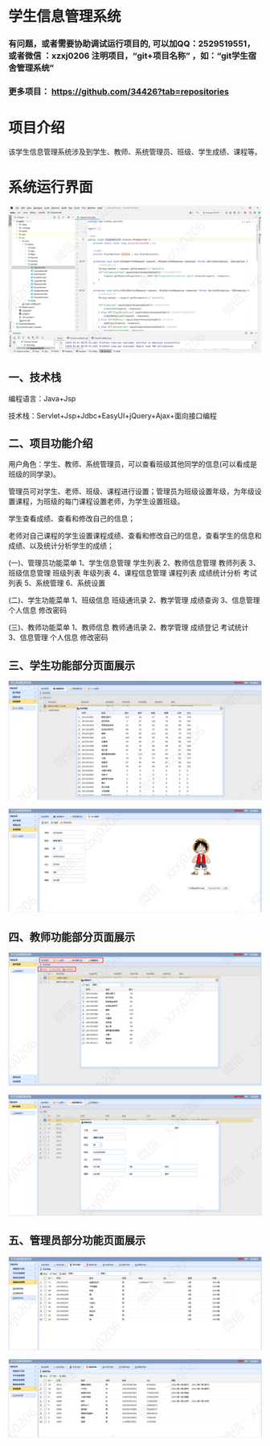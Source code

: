 # 学生信息管理系统


### 有问题，或者需要协助调试运行项目的, 可以加QQ：2529519551，或者微信 ：xzxj0206 注明项目，“git+项目名称” ，如：“git学生宿舍管理系统”

### 更多项目： https://github.com/34426?tab=repositories



# 项目介绍
该学生信息管理系统涉及到学生、教师、系统管理员、班级、学生成绩、课程等。

# 系统运行界面

![img.png](imgs/img.png)


## 一、技术栈

编程语言：Java+Jsp

技术栈：Servlet+Jsp+Jdbc+EasyUI+jQuery+Ajax+面向接口编程

## 二、项目功能介绍

用户角色：学生、教师、系统管理员，可以查看班级其他同学的信息(可以看成是班级的同学录)。

管理员可对学生、老师、班级、课程进行设置；管理员为班级设置年级，为年级设置课程，为班级的每门课程设置老师，为学生设置班级。

学生查看成绩、查看和修改自己的信息；

老师对自己课程的学生设置课程成绩、查看和修改自己的信息，查看学生的信息和成绩、以及统计分析学生的成绩；


(一)、管理员功能菜单
1、学生信息管理
    学生列表
2、教师信息管理
    教师列表
3、班级信息管理
    班级列表
    年级列表
4、课程信息管理
    课程列表
    成绩统计分析
    考试列表
5、系统管理
6、系统设置

(二)、学生功能菜单
1、班级信息
    班级通讯录
2、教学管理
    成绩查询
3、信息管理
    个人信息
    修改密码

(三)、教师功能菜单
1、教师信息
    教师通讯录
2、教学管理
    成绩登记
    考试统计
3、信息管理
    个人信息
    修改密码

## 三、学生功能部分页面展示

![img_1.png](imgs/img_1.png)

![img_2.png](imgs/img_2.png)


## 四、教师功能部分页面展示

![img_3.png](imgs/img_3.png)

![img_4.png](imgs/img_4.png)


## 五、管理员部分功能页面展示

![img_5.png](imgs/img_5.png)

![img_6.png](imgs/img_6.png)

